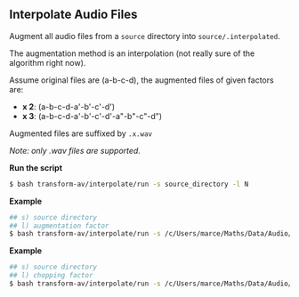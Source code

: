 ## Interpolate Audio Files

Augment all audio files from a `source` directory into `source/.interpolated`. 

The augmentation method is an interpolation (not really sure of the algorithm right now).

Assume original files are (a-b-c-d), the augmented files of given factors are:
- **x 2**: (a-b-c-d-a'-b'-c'-d')
- **x 3**: (a-b-c-d-a'-b'-c'-d'-a"-b"-c"-d")

Augmented files are suffixed by `.x.wav`

*Note: only .wav files are supported.*
 
**Run the script**
```bash
$ bash transform-av/interpolate/run -s source_directory -l N 
```

**Example**
```bash
## s) source directory
## l) augmentation factor
$ bash transform-av/interpolate/run -s /c/Users/marce/Maths/Data/Audio/Unittest -l 2 -m "linear"
```

**Example**
```bash
## s) source directory
## l) chopping factor
$ bash transform-av/interpolate/run -s /c/Users/marce/Maths/Data/Audio/Unittest -l 2 -m "palindromic"
```